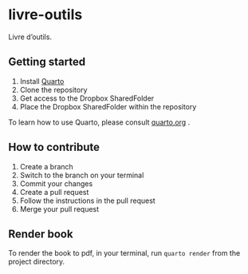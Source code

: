 
<!-- README.md is generated from README.Rmd. Please edit that file -->

# livre-outils

<!-- badges: start -->
<!-- badges: end -->

Livre d’outils.

## Getting started

1.  Install [Quarto](https://quarto.org/docs/get-started/)
2.  Clone the repository
3.  Get access to the Dropbox SharedFolder
4.  Place the Dropbox SharedFolder within the repository

To learn how to use Quarto, please consult
[quarto.org](https://quarto.org/) .

## How to contribute

1.  Create a branch
2.  Switch to the branch on your terminal
3.  Commit your changes
4.  Create a pull request
5.  Follow the instructions in the pull request
6.  Merge your pull request

## Render book

To render the book to pdf, in your terminal, run `quarto render` from
the project directory.

